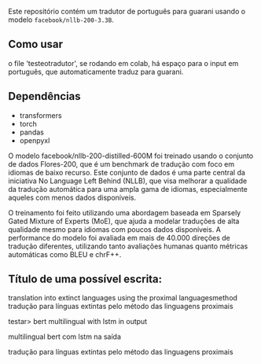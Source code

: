 Este repositório contém um tradutor de português para guarani usando o modelo `facebook/nllb-200-3.3B`.

## Como usar

o file 'testeotradutor', se rodando em colab, há espaço para o input em português, que automaticamente traduz para guarani.

## Dependências

- transformers
- torch
- pandas
- openpyxl

O modelo facebook/nllb-200-distilled-600M foi treinado usando o conjunto de dados Flores-200, que é um benchmark de tradução com foco em idiomas de baixo recurso. Este conjunto de dados é uma parte central da iniciativa No Language Left Behind (NLLB), que visa melhorar a qualidade da tradução automática para uma ampla gama de idiomas, especialmente aqueles com menos dados disponíveis.

O treinamento foi feito utilizando uma abordagem baseada em Sparsely Gated Mixture of Experts (MoE), que ajuda a modelar traduções de alta qualidade mesmo para idiomas com poucos dados disponíveis. A performance do modelo foi avaliada em mais de 40.000 direções de tradução diferentes, utilizando tanto avaliações humanas quanto métricas automáticas como BLEU e chrF++.

## Título de uma possível escrita: 
translation into extinct languages ​​using the proximal languages ​​method
tradução para línguas extintas pelo método das linguagens proximais

testar> bert multilingual with lstm in output

multilingual bert com lstm na saída


tradução para línguas extintas pelo método das linguagens proximais
